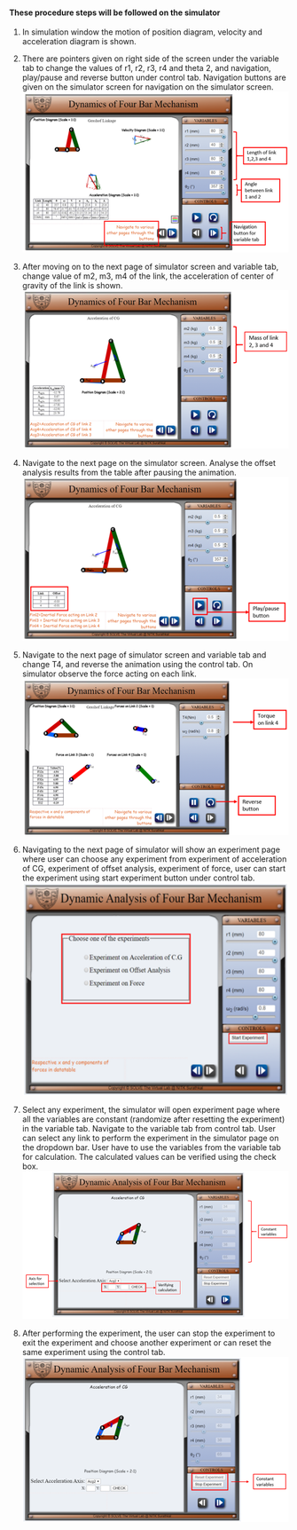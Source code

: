 #### These procedure steps will be followed on the simulator

1. In simulation window the motion of position diagram, velocity and acceleration diagram is shown.<br>
2. There are pointers given on right side of the screen under the variable tab to change the values of r1, r2, r3, r4 and theta 2, and navigation, play/pause and reverse button under control tab. Navigation buttons are given on the simulator screen for navigation on the simulator screen.<br>
![alt text](images/fourbar1.png)<br>

3. After moving on to the next page of simulator screen and variable tab, change value of m2, m3, m4 of the link, the acceleration of center of gravity of the link is shown.<br>
![alt text](images/fourbar2.png)<br>

4. Navigate to the next page on the simulator screen. Analyse the offset analysis results from the table after pausing the animation.<br>
![alt text](images/fourbar3.png)<br>

5. Navigate to the next page of simulator screen and variable tab and change T4, and reverse the animation using the control tab. On simulator observe the force acting on each link.<br>
![alt text](images/fourbar4.png)<br>

6. Navigating to the next page of simulator will show an experiment page where user can choose any experiment from experiment of acceleration of CG, experiment of offset analysis, experiment of force, user can start the experiment using start experiment button under control tab.<br>
![alt text](images/fourbar5.png)<br>

7. Select any experiment, the simulator will open experiment page where all the variables are constant (randomize after resetting the experiment) in the variable tab. Navigate to the variable tab from control tab. User can select any link to perform the experiment in the simulator page on the dropdown bar. User have to use the variables from the variable tab for calculation. The calculated values can be verified using the check box.<br>
![alt text](images/fourbar6.png)<br>

8. After performing the experiment, the user can stop the experiment to exit the experiment and choose another experiment or can reset the same experiment using the control tab. <br>
![alt text](images/fourbar7.png)<br>
